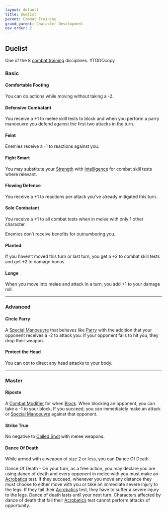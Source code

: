 ```yaml
---
layout: default
title: Duelist
parent: Combat Training
grand_parent: Character Development
nav_order: 2
---
```

## Duelist
One of the 8 [combat training](Combat-Training) disciplines.
#TODOcopy 

### Basic

#### Comfortable Footing
You can do actions while moving without taking a -2.

#### Defensive Combatant
You receive a +1 to melee skill tests to block and when you perform a parry manoeuvre you defend against the first two attacks in the turn.

#### Feint
Enemies receive a -1 to reactions against you.

#### Fight Smart
You may substitute your [Strength](Stats#Strength) with [Intelligence](Stats#Intelligence) for combat skill tests where relevant.

#### Flowing Defence
You receive a +1 to reactions per attack you’ve already mitigated this turn.

#### Sole Combatant
You receive a +1 to all combat tests when in melee with only 1 other character.

Enemies don’t receive benefits for outnumbering you.

#### Planted
If you haven’t moved this turn or last turn, you get a +2 to combat skill tests and get +2 to damage bonus.

#### Lunge
When you move into melee and attack in a turn, you add +1 to your damage roll.

---
### Advanced

#### Circle Parry
A [Special Manoeuvre](Combat#Special%20Manoeuvres) that behaves like [Parry](Combat#Parry) with the addition that your opponent receives a -2 to attack you. If your opponent fails to hit you, they drop their weapon.

#### Protect the Head
You can opt to direct any head attacks to your body.

---

### Master

#### Riposte
A [Combat Modifier](Combat#Combat%20Modifiers) for when [Block](Combat#Block). When blocking an opponent, you can take a -1 to your block. If you succeed, you can immediately make an attack or [Special Manoeuvre](Combat#Special%20Manoeuvres) against that opponent.

#### Strike True
No negative to [Called Shot](Combat#Called%20Shot) with melee weapons.

#### Dance Of Death
While armed with a weapon of size 2 or less, you can Dance Of Death.

Dance Of Death - On your turn, as a free action, you may declare you are using dance of death and every opponent in melee with you must make an [Acrobatics](Acrobatics) test. If they succeed, whenever you move any distance they must choose to either move with you or take an immediate severe injury to the legs. If they fail their [Acrobatics](Acrobatics) test, they have to suffer a severe injury to the legs. Dance of death lasts until your next turn. Characters affected by dance of death that fail their [Acrobatics](Acrobatics) test cannot perform attacks of opportunity.
